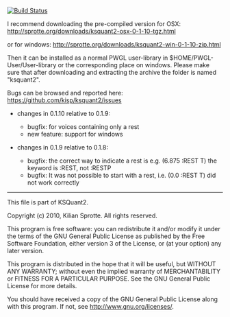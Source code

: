 [![Build Status](https://travis-ci.org/kisp/ksquant2.svg?branch=master)](https://travis-ci.org/kisp/ksquant2)


I recommend downloading the pre-compiled version for OSX:
http://sprotte.org/downloads/ksquant2-osx-0-1-10-tgz.html

or for windows:
http://sprotte.org/downloads/ksquant2-win-0-1-10-zip.html

Then it can be installed as a normal PWGL user-library in
$HOME/PWGL-User/User-library or the corresponding place on
windows. Please make sure that after downloading and extracting the
archive the folder is named "ksquant2".

Bugs can be browsed and reported here:
https://github.com/kisp/ksquant2/issues

* changes in 0.1.10 relative to 0.1.9:
  * bugfix: for voices containing only a rest
  * new feature: support for windows

* changes in 0.1.9 relative to 0.1.8:
  * bugfix: the correct way to indicate a rest is e.g. (6.875 :REST T)
            the keyword is :REST, not :RESTP
  * bugfix: It was not possible to start with a rest, i.e. (0.0 :REST T)
            did not work correctly

--------------------------------------------------------------------------------

This file is part of KSQuant2.

Copyright (c) 2010, Kilian Sprotte. All rights reserved.

This program is free software: you can redistribute it and/or modify
it under the terms of the GNU General Public License as published by
the Free Software Foundation, either version 3 of the License, or
(at your option) any later version.

This program is distributed in the hope that it will be useful,
but WITHOUT ANY WARRANTY; without even the implied warranty of
MERCHANTABILITY or FITNESS FOR A PARTICULAR PURPOSE.  See the
GNU General Public License for more details.

You should have received a copy of the GNU General Public License
along with this program.  If not, see <http://www.gnu.org/licenses/>.
